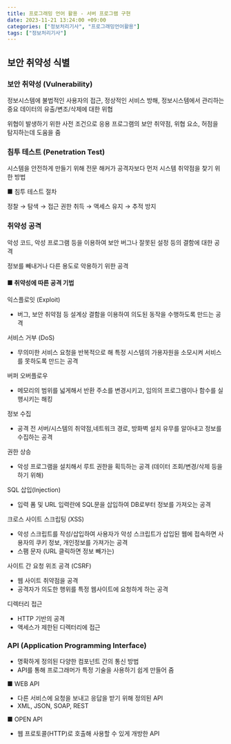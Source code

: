 ```yaml
---
title: 프로그래밍 언어 활용 - 서버 프로그램 구현
date: 2023-11-21 13:24:00 +09:00
categories: ["정보처리기사", "프로그래밍언어활용"]
tags: ["정보처리기사"]
---
```


## 보안 취약성 식별

### 보안 취약성 (Vulnerability)

정보시스템에 불법적인 사용자의 접근, 정상적인 서비스 방해, 정보시스템에서 관리하는 중요 데이터의 유출/변조/삭제에 대한 위협

위협이 발생하기 위한 사전 조건으로 응용 프로그램의 보안 취약점, 위협 요소, 허점을 탐지하는데 도움을 줌

### 침투 테스트 (Penetration Test)

시스템을 안전하게 만들기 위해 전문 해커가 공격자보다 먼저 시스템 취약점을 찾기 위한 방법

■ 침투 테스트 절차

정찰 → 탐색 → 접근 권한 취득 → 액세스 유지 → 추적 방지

### 취약성 공격

악성 코드, 악성 프로그램 등을 이용하여 보안 버그나 잘못된 설정 등의 결함에 대한 공격

정보를 빼내거나 다른 용도로 악용하기 위한 공격

#### ■ 취약성에 따른 공격 기법

익스플로잇 (Exploit)

- 버그, 보안 취약점 등 설계상 결함을 이용하여 의도된 동작을 수행하도록 만드는 공격

서비스 거부 (DoS)

- 무의미한 서비스 요청을 반복적으로 해 특정 시스템의 가용자원을 소모시켜 서비스를 못하도록 만드는 공격

버퍼 오버플로우

- 메모리의 범위를 넓게해서 반환 주소를 변경시키고, 임의의 프로그램이나 함수를 실행시키는 해킹

정보 수집

- 공격 전 서버/시스템의 취약점,네트워크 경로, 방화벽 설치 유무를 알아내고 정보를 수집하는 공격

권한 상승

- 악성 프로그램을 설치해서 루트 권한을 획득하는 공격 (데이터 조회/변경/삭제 등을 하기 위해)

SQL 삽입(Injection)

- 입력 폼 및 URL 입력란에 SQL문을 삽입하여 DB로부터 정보를 가져오는 공격

크로스 사이트 스크립팅 (XSS)

- 악성 스크립트를 작성/삽입하여 사용자가 악성 스크립트가 삽입된 웹에 접속하면 사용자의 쿠키 정보, 개인정보를 가져가는 공격
- 스팸 문자 (URL 클릭하면 정보 빼가는)

사이트 간 요청 위조 공격 (CSRF)

- 웹 사이트 취약점을 공격
- 공격자가 의도한 행위를 특정 웹사이트에 요청하게 하는 공격

디렉터리 접근

- HTTP 기반의 공격
- 액세스가 제한된 디렉터리에 접근

### API (Application Programming Interface)

- 명확하게 정의된 다양한 컴포넌트 간의 통신 방법
- API를 통해 프로그래머가 특정 기술을 사용하기 쉽게 만들어 줌

■ WEB API

- 다른 서비스에 요청을 보내고 응답을 받기 위해 정의된 API
- XML, JSON, SOAP, REST

■ OPEN API

- 웹 프로토콜(HTTP)로 호출해 사용할 수 있게 개방한 API
